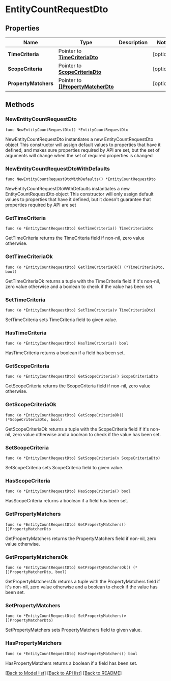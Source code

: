 # EntityCountRequestDto

## Properties

Name | Type | Description | Notes
------------ | ------------- | ------------- | -------------
**TimeCriteria** | Pointer to [**TimeCriteriaDto**](TimeCriteriaDto.md) |  | [optional] 
**ScopeCriteria** | Pointer to [**ScopeCriteriaDto**](ScopeCriteriaDto.md) |  | [optional] 
**PropertyMatchers** | Pointer to [**[]PropertyMatcherDto**](PropertyMatcherDto.md) |  | [optional] 

## Methods

### NewEntityCountRequestDto

`func NewEntityCountRequestDto() *EntityCountRequestDto`

NewEntityCountRequestDto instantiates a new EntityCountRequestDto object
This constructor will assign default values to properties that have it defined,
and makes sure properties required by API are set, but the set of arguments
will change when the set of required properties is changed

### NewEntityCountRequestDtoWithDefaults

`func NewEntityCountRequestDtoWithDefaults() *EntityCountRequestDto`

NewEntityCountRequestDtoWithDefaults instantiates a new EntityCountRequestDto object
This constructor will only assign default values to properties that have it defined,
but it doesn't guarantee that properties required by API are set

### GetTimeCriteria

`func (o *EntityCountRequestDto) GetTimeCriteria() TimeCriteriaDto`

GetTimeCriteria returns the TimeCriteria field if non-nil, zero value otherwise.

### GetTimeCriteriaOk

`func (o *EntityCountRequestDto) GetTimeCriteriaOk() (*TimeCriteriaDto, bool)`

GetTimeCriteriaOk returns a tuple with the TimeCriteria field if it's non-nil, zero value otherwise
and a boolean to check if the value has been set.

### SetTimeCriteria

`func (o *EntityCountRequestDto) SetTimeCriteria(v TimeCriteriaDto)`

SetTimeCriteria sets TimeCriteria field to given value.

### HasTimeCriteria

`func (o *EntityCountRequestDto) HasTimeCriteria() bool`

HasTimeCriteria returns a boolean if a field has been set.

### GetScopeCriteria

`func (o *EntityCountRequestDto) GetScopeCriteria() ScopeCriteriaDto`

GetScopeCriteria returns the ScopeCriteria field if non-nil, zero value otherwise.

### GetScopeCriteriaOk

`func (o *EntityCountRequestDto) GetScopeCriteriaOk() (*ScopeCriteriaDto, bool)`

GetScopeCriteriaOk returns a tuple with the ScopeCriteria field if it's non-nil, zero value otherwise
and a boolean to check if the value has been set.

### SetScopeCriteria

`func (o *EntityCountRequestDto) SetScopeCriteria(v ScopeCriteriaDto)`

SetScopeCriteria sets ScopeCriteria field to given value.

### HasScopeCriteria

`func (o *EntityCountRequestDto) HasScopeCriteria() bool`

HasScopeCriteria returns a boolean if a field has been set.

### GetPropertyMatchers

`func (o *EntityCountRequestDto) GetPropertyMatchers() []PropertyMatcherDto`

GetPropertyMatchers returns the PropertyMatchers field if non-nil, zero value otherwise.

### GetPropertyMatchersOk

`func (o *EntityCountRequestDto) GetPropertyMatchersOk() (*[]PropertyMatcherDto, bool)`

GetPropertyMatchersOk returns a tuple with the PropertyMatchers field if it's non-nil, zero value otherwise
and a boolean to check if the value has been set.

### SetPropertyMatchers

`func (o *EntityCountRequestDto) SetPropertyMatchers(v []PropertyMatcherDto)`

SetPropertyMatchers sets PropertyMatchers field to given value.

### HasPropertyMatchers

`func (o *EntityCountRequestDto) HasPropertyMatchers() bool`

HasPropertyMatchers returns a boolean if a field has been set.


[[Back to Model list]](../README.md#documentation-for-models) [[Back to API list]](../README.md#documentation-for-api-endpoints) [[Back to README]](../README.md)


